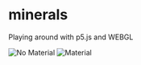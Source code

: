 # minerals
Playing around with p5.js and WEBGL

![No Material](https://i.imgur.com/XzGBLjj.gif)
![Material](https://i.imgur.com/mMYGsye.gif)

